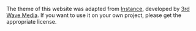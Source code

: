 The theme of this website was adapted from [Instance](https://themes.3rdwavemedia.com/instance/bs4/), developed by [3rd Wave Media](https://themes.3rdwavemedia.com/bootstrap-templates/portfolio/). If you want to use it on your own project, please get the appropriate license. 